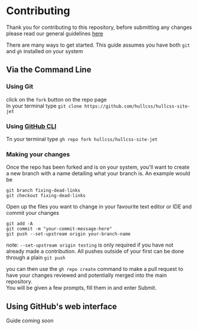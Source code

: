 # Contributing

Thank you for contributing to this repository, before submitting any changes please read our general guidelines [here](https://github.com/hullcss/contributing)  

There are many ways to get started. This guide assumes you have both `git` and `gh` installed on your system

## Via the Command Line

### Using Git

click on the `fork` button on the repo page  
In your terminal type `git clone https://github.com/hullcss/hullcss-site-jet`  

### Using [GitHub CLI](https://cli.github.com/)  

Tn your terminal type
`gh repo fork hullcss/hullcss-site-jet`  

### Making your changes

Once the repo has been forked and is on your system, you'll want to create a new branch with a name detailing what your branch is. An example would be  

```git
git branch fixing-dead-links
git checkout fixing-dead-links
````  

Open up the files you want to change in your favourite text editor or IDE and commit your changes  

```git
git add -A
git commit -m "your-commit-message-here"
git push --set-upstream origin your-branch-name
```

note: `--set-upstream origin testing` is only required if you have not already made a contribution. All pushes outside of your first can be done through a plain `git push`  

you can then use the `gh repo create` command to make a pull request to have your changes reviewed and potentially merged into the main repository.  
You will be given a few prompts, fill them in and enter Submit.  

## Using GitHub's web interface

Guide coming soon